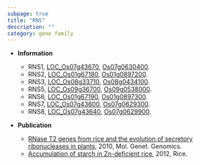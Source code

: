 ```yaml
---
subpage: true
title: "RNS"
description: ""
category: gene family
---
```


* **Information**  
    + RNS1, [LOC_Os07g43670](http://rice.plantbiology.msu.edu/cgi-bin/ORF_infopage.cgi?orf=LOC_Os07g43670), [Os07g0630400](http://rapdb.dna.affrc.go.jp/viewer/gbrowse_details/irgsp1?name=Os07g0630400).
    + RNS2, [LOC_Os01g67180](http://rice.plantbiology.msu.edu/cgi-bin/ORF_infopage.cgi?orf=LOC_Os01g67180), [Os01g0897200](http://rapdb.dna.affrc.go.jp/viewer/gbrowse_details/irgsp1?name=Os01g0897200).
    + RNS3, [LOC_Os08g33710](http://rice.plantbiology.msu.edu/cgi-bin/ORF_infopage.cgi?orf=LOC_Os08g33710), [Os08g0434100](http://rapdb.dna.affrc.go.jp/viewer/gbrowse_details/irgsp1?name=Os08g0434100).
    + RNS5, [LOC_Os09g36700](http://rice.plantbiology.msu.edu/cgi-bin/ORF_infopage.cgi?orf=LOC_Os09g36700), [Os09g0538000](http://rapdb.dna.affrc.go.jp/viewer/gbrowse_details/irgsp1?name=Os09g0538000).
    + RNS6, [LOC_Os01g67190](http://rice.plantbiology.msu.edu/cgi-bin/ORF_infopage.cgi?orf=LOC_Os01g67190), [Os01g0897300](http://rapdb.dna.affrc.go.jp/viewer/gbrowse_details/irgsp1?name=Os01g0897300).
    + RNS7, [LOC_Os07g43600](http://rice.plantbiology.msu.edu/cgi-bin/ORF_infopage.cgi?orf=LOC_Os07g43600), [Os07g0629300](http://rapdb.dna.affrc.go.jp/viewer/gbrowse_details/irgsp1?name=Os07g0629300).
    + RNS8, [LOC_Os07g43640](http://rice.plantbiology.msu.edu/cgi-bin/ORF_infopage.cgi?orf=LOC_Os07g43640), [Os07g0629900](http://rapdb.dna.affrc.go.jp/viewer/gbrowse_details/irgsp1?name=Os07g0629900).

* **Publication**  
    + [RNase T2 genes from rice and the evolution of secretory ribonucleases in plants](http://www.ncbi.nlm.nih.gov/pubmed?term=RNase+T2+genes+from+rice+and+the+evolution+of+secretory+ribonucleases+in+plants%5BTitle%5D), 2010, Mol. Genet. Genomics.
    + [Accumulation of starch in Zn-deficient rice](http://www.ncbi.nlm.nih.gov/pubmed?term=Accumulation+of+starch+in+Zn-deficient+rice%5BTitle%5D), 2012, Rice.



